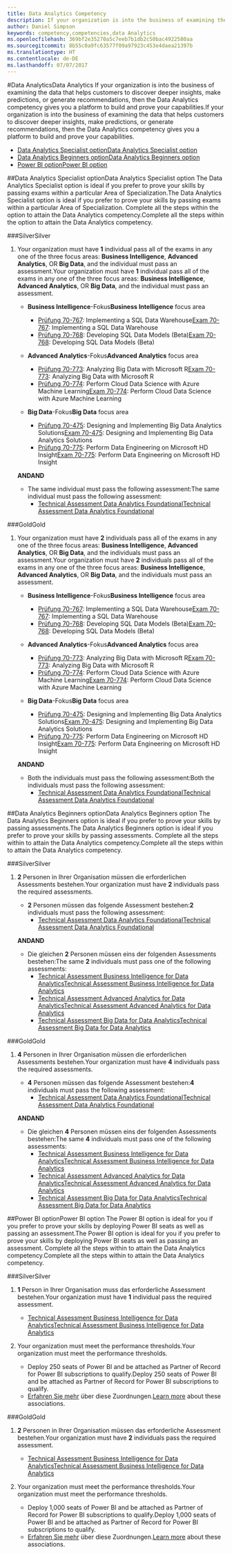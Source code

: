 ```yaml
---
title: Data Analytics Competency
description: If your organization is into the business of examining the data that helps customers to discover deeper insights, make predictions, or generate recommendations, then the Data Analytics competency gives you a platform to build and prove your capabilities.
author: Daniel Simpson
keywords: competency,competencies,data Analytics
ms.openlocfilehash: 369bf2e35270a5c7eeb7b1db2c50bac4922580aa
ms.sourcegitcommit: 8b55c0a9fc63577f09a97923c453e4daea21397b
ms.translationtype: HT
ms.contentlocale: de-DE
ms.lasthandoff: 07/07/2017
---
```

#<a name="data-analytics"></a><span data-ttu-id="244b1-104">Data Analytics</span><span class="sxs-lookup"><span data-stu-id="244b1-104">Data Analytics</span></span>
<span data-ttu-id="244b1-105">If your organization is into the business of examining the data that helps customers to discover deeper insights, make predictions, or generate recommendations, then the Data Analytics competency gives you a platform to build and prove your capabilities.</span><span class="sxs-lookup"><span data-stu-id="244b1-105">If your organization is into the business of examining the data that helps customers to discover deeper insights, make predictions, or generate recommendations, then the Data Analytics competency gives you a platform to build and prove your capabilities.</span></span>

- [<span data-ttu-id="244b1-106">Data Analytics Specialist option</span><span class="sxs-lookup"><span data-stu-id="244b1-106">Data Analytics Specialist option</span></span>](#data-analytics-specialist-option)
- [<span data-ttu-id="244b1-107">Data Analytics Beginners option</span><span class="sxs-lookup"><span data-stu-id="244b1-107">Data Analytics Beginners option</span></span>](#data-analytics-beginners-option)
- [<span data-ttu-id="244b1-108">Power BI option</span><span class="sxs-lookup"><span data-stu-id="244b1-108">Power BI option</span></span>](#power-bi-option)

##<a name="data-analytics-specialist-option"></a><span data-ttu-id="244b1-109">Data Analytics Specialist option</span><span class="sxs-lookup"><span data-stu-id="244b1-109">Data Analytics Specialist option</span></span>
<span data-ttu-id="244b1-110">The Data Analytics Specialist option is ideal if you prefer to prove your skills by passing exams within a particular Area of Specialization.</span><span class="sxs-lookup"><span data-stu-id="244b1-110">The Data Analytics Specialist option is ideal if you prefer to prove your skills by passing exams within a particular Area of Specialization.</span></span> <span data-ttu-id="244b1-111">Complete all the steps within the option to attain the Data Analytics competency.</span><span class="sxs-lookup"><span data-stu-id="244b1-111">Complete all the steps within the option to attain the Data Analytics competency.</span></span>

###<a name="silver"></a><span data-ttu-id="244b1-112">Silver</span><span class="sxs-lookup"><span data-stu-id="244b1-112">Silver</span></span>
1. <span data-ttu-id="244b1-113">Your organization must have **1** individual pass all of the exams in any one of the three focus areas: **Business Intelligence**, **Advanced Analytics**, OR **Big Data**, and the individual must pass an assessment.</span><span class="sxs-lookup"><span data-stu-id="244b1-113">Your organization must have **1** individual pass all of the exams in any one of the three focus areas: **Business Intelligence**, **Advanced Analytics**, OR **Big Data**, and the individual must pass an assessment.</span></span>

    - <span data-ttu-id="244b1-114">**Business Intelligence**-Fokus</span><span class="sxs-lookup"><span data-stu-id="244b1-114">**Business Intelligence** focus area</span></span>
        - <span data-ttu-id="244b1-115">[Prüfung 70-767](https://www.microsoft.com/en-us/learning/exam-70-767.aspx): Implementing a SQL Data Warehouse</span><span class="sxs-lookup"><span data-stu-id="244b1-115">[Exam 70-767](https://www.microsoft.com/en-us/learning/exam-70-767.aspx): Implementing a SQL Data Warehouse</span></span> 
        - <span data-ttu-id="244b1-116">[Prüfung 70-768](https://www.microsoft.com/en-us/learning/exam-70-768.aspx): Developing SQL Data Models (Beta)</span><span class="sxs-lookup"><span data-stu-id="244b1-116">[Exam 70-768](https://www.microsoft.com/en-us/learning/exam-70-768.aspx): Developing SQL Data Models (Beta)</span></span>

    - <span data-ttu-id="244b1-117">**Advanced Analytics**-Fokus</span><span class="sxs-lookup"><span data-stu-id="244b1-117">**Advanced Analytics** focus area</span></span>
        - <span data-ttu-id="244b1-118">[Prüfung 70-773](https://www.microsoft.com/en-us/learning/exam-70-773.aspx): Analyzing Big Data with Microsoft R</span><span class="sxs-lookup"><span data-stu-id="244b1-118">[Exam 70-773](https://www.microsoft.com/en-us/learning/exam-70-773.aspx): Analyzing Big Data with Microsoft R</span></span>
        - <span data-ttu-id="244b1-119">[Prüfung 70-774](https://www.microsoft.com/en-us/learning/exam-70-774.aspx): Perform Cloud Data Science with Azure Machine Learning</span><span class="sxs-lookup"><span data-stu-id="244b1-119">[Exam 70-774](https://www.microsoft.com/en-us/learning/exam-70-774.aspx): Perform Cloud Data Science with Azure Machine Learning</span></span>

    - <span data-ttu-id="244b1-120">**Big Data**-Fokus</span><span class="sxs-lookup"><span data-stu-id="244b1-120">**Big Data** focus area</span></span>
        - <span data-ttu-id="244b1-121">[Prüfung 70-475](https://www.microsoft.com/en-us/learning/exam-70-475.aspx): Designing and Implementing Big Data Analytics Solutions</span><span class="sxs-lookup"><span data-stu-id="244b1-121">[Exam 70-475](https://www.microsoft.com/en-us/learning/exam-70-475.aspx): Designing and Implementing Big Data Analytics Solutions</span></span>
        - <span data-ttu-id="244b1-122">[Prüfung 70-775](https://www.microsoft.com/en-us/learning/exam-70-775.aspx): Perform Data Engineering on Microsoft HD Insight</span><span class="sxs-lookup"><span data-stu-id="244b1-122">[Exam 70-775](https://www.microsoft.com/en-us/learning/exam-70-775.aspx): Perform Data Engineering on Microsoft HD Insight</span></span>

    **<span data-ttu-id="244b1-123">AND</span><span class="sxs-lookup"><span data-stu-id="244b1-123">AND</span></span>**

    - <span data-ttu-id="244b1-124">The same individual must pass the following assessment:</span><span class="sxs-lookup"><span data-stu-id="244b1-124">The same individual must pass the following assessment:</span></span>
        - [<span data-ttu-id="244b1-125">Technical Assessment Data Analytics Foundational</span><span class="sxs-lookup"><span data-stu-id="244b1-125">Technical Assessment Data Analytics Foundational</span></span>](https://partneruniversity.microsoft.com/?whr=uri:MicrosoftAccount&courseId=14356&scoId=w5Ubm2ygB_4304778676)

###<a name="gold"></a><span data-ttu-id="244b1-126">Gold</span><span class="sxs-lookup"><span data-stu-id="244b1-126">Gold</span></span>
1. <span data-ttu-id="244b1-127">Your organization must have **2** individuals pass all of the exams in any one of the three focus areas: **Business Intelligence**, **Advanced Analytics**, OR **Big Data**, and the individuals must pass an assessment.</span><span class="sxs-lookup"><span data-stu-id="244b1-127">Your organization must have **2** individuals pass all of the exams in any one of the three focus areas: **Business Intelligence**, **Advanced Analytics**, OR **Big Data**, and the individuals must pass an assessment.</span></span>

    - <span data-ttu-id="244b1-128">**Business Intelligence**-Fokus</span><span class="sxs-lookup"><span data-stu-id="244b1-128">**Business Intelligence** focus area</span></span>
        - <span data-ttu-id="244b1-129">[Prüfung 70-767](https://www.microsoft.com/en-us/learning/exam-70-767.aspx): Implementing a SQL Data Warehouse</span><span class="sxs-lookup"><span data-stu-id="244b1-129">[Exam 70-767](https://www.microsoft.com/en-us/learning/exam-70-767.aspx): Implementing a SQL Data Warehouse</span></span> 
        - <span data-ttu-id="244b1-130">[Prüfung 70-768](https://www.microsoft.com/en-us/learning/exam-70-768.aspx): Developing SQL Data Models (Beta)</span><span class="sxs-lookup"><span data-stu-id="244b1-130">[Exam 70-768](https://www.microsoft.com/en-us/learning/exam-70-768.aspx): Developing SQL Data Models (Beta)</span></span>

    - <span data-ttu-id="244b1-131">**Advanced Analytics**-Fokus</span><span class="sxs-lookup"><span data-stu-id="244b1-131">**Advanced Analytics** focus area</span></span>
        - <span data-ttu-id="244b1-132">[Prüfung 70-773](https://www.microsoft.com/en-us/learning/exam-70-773.aspx): Analyzing Big Data with Microsoft R</span><span class="sxs-lookup"><span data-stu-id="244b1-132">[Exam 70-773](https://www.microsoft.com/en-us/learning/exam-70-773.aspx): Analyzing Big Data with Microsoft R</span></span>
        - <span data-ttu-id="244b1-133">[Prüfung 70-774](https://www.microsoft.com/en-us/learning/exam-70-774.aspx): Perform Cloud Data Science with Azure Machine Learning</span><span class="sxs-lookup"><span data-stu-id="244b1-133">[Exam 70-774](https://www.microsoft.com/en-us/learning/exam-70-774.aspx): Perform Cloud Data Science with Azure Machine Learning</span></span>

    - <span data-ttu-id="244b1-134">**Big Data**-Fokus</span><span class="sxs-lookup"><span data-stu-id="244b1-134">**Big Data** focus area</span></span>
        - <span data-ttu-id="244b1-135">[Prüfung 70-475](https://www.microsoft.com/en-us/learning/exam-70-475.aspx): Designing and Implementing Big Data Analytics Solutions</span><span class="sxs-lookup"><span data-stu-id="244b1-135">[Exam 70-475](https://www.microsoft.com/en-us/learning/exam-70-475.aspx): Designing and Implementing Big Data Analytics Solutions</span></span>
        - <span data-ttu-id="244b1-136">[Prüfung 70-775](https://www.microsoft.com/en-us/learning/exam-70-775.aspx): Perform Data Engineering on Microsoft HD Insight</span><span class="sxs-lookup"><span data-stu-id="244b1-136">[Exam 70-775](https://www.microsoft.com/en-us/learning/exam-70-775.aspx): Perform Data Engineering on Microsoft HD Insight</span></span>

    **<span data-ttu-id="244b1-137">AND</span><span class="sxs-lookup"><span data-stu-id="244b1-137">AND</span></span>**

    - <span data-ttu-id="244b1-138">Both the individuals must pass the following assessment:</span><span class="sxs-lookup"><span data-stu-id="244b1-138">Both the individuals must pass the following assessment:</span></span> 
        - [<span data-ttu-id="244b1-139">Technical Assessment Data Analytics Foundational</span><span class="sxs-lookup"><span data-stu-id="244b1-139">Technical Assessment Data Analytics Foundational</span></span>](https://partneruniversity.microsoft.com/?whr=uri:MicrosoftAccount&courseId=14356&scoId=w5Ubm2ygB_4304778676)

##<a name="data-analytics-beginners-option"></a><span data-ttu-id="244b1-140">Data Analytics Beginners option</span><span class="sxs-lookup"><span data-stu-id="244b1-140">Data Analytics Beginners option</span></span>
<span data-ttu-id="244b1-141">The Data Analytics Beginners option is ideal if you prefer to prove your skills by passing assessments.</span><span class="sxs-lookup"><span data-stu-id="244b1-141">The Data Analytics Beginners option is ideal if you prefer to prove your skills by passing assessments.</span></span> <span data-ttu-id="244b1-142">Complete all the steps within to attain the Data Analytics competency.</span><span class="sxs-lookup"><span data-stu-id="244b1-142">Complete all the steps within to attain the Data Analytics competency.</span></span>

###<a name="silver"></a><span data-ttu-id="244b1-143">Silver</span><span class="sxs-lookup"><span data-stu-id="244b1-143">Silver</span></span>
1. <span data-ttu-id="244b1-144">**2** Personen in Ihrer Organisation müssen die erforderlichen Assessments bestehen.</span><span class="sxs-lookup"><span data-stu-id="244b1-144">Your organization must have **2** individuals pass the required assessments.</span></span>

    - <span data-ttu-id="244b1-145">**2** Personen müssen das folgende Assessment bestehen:</span><span class="sxs-lookup"><span data-stu-id="244b1-145">**2** individuals must pass the following assessment:</span></span>
        - [<span data-ttu-id="244b1-146">Technical Assessment Data Analytics Foundational</span><span class="sxs-lookup"><span data-stu-id="244b1-146">Technical Assessment Data Analytics Foundational</span></span>](https://partneruniversity.microsoft.com/?whr=uri:MicrosoftAccount&courseId=14356&scoId=w5Ubm2ygB_4304778676)

    **<span data-ttu-id="244b1-147">AND</span><span class="sxs-lookup"><span data-stu-id="244b1-147">AND</span></span>**

    - <span data-ttu-id="244b1-148">Die gleichen **2** Personen müssen eins der folgenden Assessments bestehen:</span><span class="sxs-lookup"><span data-stu-id="244b1-148">The same **2** individuals must pass one of the following assessments:</span></span>
        - [<span data-ttu-id="244b1-149">Technical Assessment Business Intelligence for Data Analytics</span><span class="sxs-lookup"><span data-stu-id="244b1-149">Technical Assessment Business Intelligence for Data Analytics</span></span>](https://partneruniversity.microsoft.com/?whr=uri:MicrosoftAccount&courseId=14350&scoId=u5YzfgigB_1504778676)
        - [<span data-ttu-id="244b1-150">Technical Assessment Advanced Analytics for Data Analytics</span><span class="sxs-lookup"><span data-stu-id="244b1-150">Technical Assessment Advanced Analytics for Data Analytics</span></span>](https://partneruniversity.microsoft.com/?whr=uri:MicrosoftAccount&courseId=10275&scoId=bweuuySgB_3904778676)
        - [<span data-ttu-id="244b1-151">Technical Assessment Big Data for Data Analytics</span><span class="sxs-lookup"><span data-stu-id="244b1-151">Technical Assessment Big Data for Data Analytics</span></span>](https://partneruniversity.microsoft.com/?whr=uri:MicrosoftAccount&courseId=14349&scoId=qb5OGFigB_6604778676)

###<a name="gold"></a><span data-ttu-id="244b1-152">Gold</span><span class="sxs-lookup"><span data-stu-id="244b1-152">Gold</span></span>
1. <span data-ttu-id="244b1-153">**4** Personen in Ihrer Organisation müssen die erforderlichen Assessments bestehen.</span><span class="sxs-lookup"><span data-stu-id="244b1-153">Your organization must have **4** individuals pass the required assessments.</span></span>

    - <span data-ttu-id="244b1-154">**4** Personen müssen das folgende Assessment bestehen:</span><span class="sxs-lookup"><span data-stu-id="244b1-154">**4** individuals must pass the following assessment:</span></span>
        - [<span data-ttu-id="244b1-155">Technical Assessment Data Analytics Foundational</span><span class="sxs-lookup"><span data-stu-id="244b1-155">Technical Assessment Data Analytics Foundational</span></span> ](https://partneruniversity.microsoft.com/?whr=uri:MicrosoftAccount&courseId=14356&scoId=w5Ubm2ygB_4304778676)

    **<span data-ttu-id="244b1-156">AND</span><span class="sxs-lookup"><span data-stu-id="244b1-156">AND</span></span>**

    - <span data-ttu-id="244b1-157">Die gleichen **4** Personen müssen eins der folgenden Assessments bestehen:</span><span class="sxs-lookup"><span data-stu-id="244b1-157">The same **4** individuals must pass one of the following assessments:</span></span>
        - [<span data-ttu-id="244b1-158">Technical Assessment Business Intelligence for Data Analytics</span><span class="sxs-lookup"><span data-stu-id="244b1-158">Technical Assessment Business Intelligence for Data Analytics</span></span>](https://partneruniversity.microsoft.com/?whr=uri:MicrosoftAccount&courseId=14350&scoId=u5YzfgigB_1504778676)
        - [<span data-ttu-id="244b1-159">Technical Assessment Advanced Analytics for Data Analytics</span><span class="sxs-lookup"><span data-stu-id="244b1-159">Technical Assessment Advanced Analytics for Data Analytics</span></span>](https://partneruniversity.microsoft.com/?whr=uri:MicrosoftAccount&courseId=10275&scoId=bweuuySgB_3904778676)
        - [<span data-ttu-id="244b1-160">Technical Assessment Big Data for Data Analytics</span><span class="sxs-lookup"><span data-stu-id="244b1-160">Technical Assessment Big Data for Data Analytics</span></span>](https://partneruniversity.microsoft.com/?whr=uri:MicrosoftAccount&courseId=14349&scoId=qb5OGFigB_6604778676)

##<a name="power-bi-option"></a><span data-ttu-id="244b1-161">Power BI option</span><span class="sxs-lookup"><span data-stu-id="244b1-161">Power BI option</span></span>
<span data-ttu-id="244b1-162">The Power BI option is ideal for you if you prefer to prove your skills by deploying Power BI seats as well as passing an assessment.</span><span class="sxs-lookup"><span data-stu-id="244b1-162">The Power BI option is ideal for you if you prefer to prove your skills by deploying Power BI seats as well as passing an assessment.</span></span> <span data-ttu-id="244b1-163">Complete all the steps within to attain the Data Analytics competency.</span><span class="sxs-lookup"><span data-stu-id="244b1-163">Complete all the steps within to attain the Data Analytics competency.</span></span>

###<a name="silver"></a><span data-ttu-id="244b1-164">Silver</span><span class="sxs-lookup"><span data-stu-id="244b1-164">Silver</span></span>

1. <span data-ttu-id="244b1-165">**1** Person in Ihrer Organisation muss das erforderliche Assessment bestehen.</span><span class="sxs-lookup"><span data-stu-id="244b1-165">Your organization must have **1** individual pass the required assessment.</span></span>

    - [<span data-ttu-id="244b1-166">Technical Assessment Business Intelligence for Data Analytics</span><span class="sxs-lookup"><span data-stu-id="244b1-166">Technical Assessment Business Intelligence for Data Analytics</span></span>](https://partneruniversity.microsoft.com/?whr=uri:MicrosoftAccount&courseId=14350&scoId=u5YzfgigB_1504778676)
  
2. <span data-ttu-id="244b1-167">Your organization must meet the performance thresholds.</span><span class="sxs-lookup"><span data-stu-id="244b1-167">Your organization must meet the performance thresholds.</span></span>

    - <span data-ttu-id="244b1-168">Deploy 250 seats of Power BI and be attached as Partner of Record for Power BI subscriptions to qualify.</span><span class="sxs-lookup"><span data-stu-id="244b1-168">Deploy 250 seats of Power BI and be attached as Partner of Record for Power BI subscriptions to qualify.</span></span>
    - <span data-ttu-id="244b1-169">[Erfahren Sie mehr](https://partner.microsoft.com/en-us/membership/digital-partner-of-record) über diese Zuordnungen.</span><span class="sxs-lookup"><span data-stu-id="244b1-169">[Learn more](https://partner.microsoft.com/en-us/membership/digital-partner-of-record) about these associations.</span></span>

###<a name="gold"></a><span data-ttu-id="244b1-170">Gold</span><span class="sxs-lookup"><span data-stu-id="244b1-170">Gold</span></span>
1. <span data-ttu-id="244b1-171">**2** Personen in Ihrer Organisation müssen das erforderliche Assessment bestehen.</span><span class="sxs-lookup"><span data-stu-id="244b1-171">Your organization must have **2** individuals pass the required assessment.</span></span>
    - [<span data-ttu-id="244b1-172">Technical Assessment Business Intelligence for Data Analytics</span><span class="sxs-lookup"><span data-stu-id="244b1-172">Technical Assessment Business Intelligence for Data Analytics</span></span>](https://partneruniversity.microsoft.com/?whr=uri:MicrosoftAccount&courseId=14350&scoId=u5YzfgigB_1504778676)
  
2. <span data-ttu-id="244b1-173">Your organization must meet the performance thresholds.</span><span class="sxs-lookup"><span data-stu-id="244b1-173">Your organization must meet the performance thresholds.</span></span>
    - <span data-ttu-id="244b1-174">Deploy 1,000 seats of Power BI and be attached as Partner of Record for Power BI subscriptions to qualify.</span><span class="sxs-lookup"><span data-stu-id="244b1-174">Deploy 1,000 seats of Power BI and be attached as Partner of Record for Power BI subscriptions to qualify.</span></span>
    - <span data-ttu-id="244b1-175">[Erfahren Sie mehr](https://partner.microsoft.com/en-us/membership/digital-partner-of-record) über diese Zuordnungen.</span><span class="sxs-lookup"><span data-stu-id="244b1-175">[Learn more](https://partner.microsoft.com/en-us/membership/digital-partner-of-record) about these associations.</span></span>

